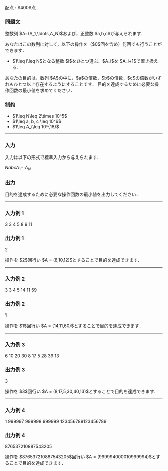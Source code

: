 
<div>

<span>

<span>

<p>
配点 : $400$点
</p>

<div>

<section>

### **問題文**

<p>
整数列 $A=(A_1,\ldots,A_N)$および，正整数 $a,b,c$が与えられます．
</p>

<p>
あなたはこの数列に対して，以下の操作を（$0$回を含め）何回でも行うことができます．
</p>

<ul>

<li>
$1\leq i\leq N$となる整数 $i$をひとつ選ぶ．$A_i$を $A_i+1$で置き換える．
</li>

</ul>

<p>
あなたの目的は，数列 $A$の中に，$a$の倍数，$b$の倍数，$c$の倍数がいずれもひとつ以上存在するようにすることです．
目的を達成するために必要な操作回数の最小値を求めてください．
</p>

</section>

</div>

<div>

<section>

### **制約**

<ul>

<li>
$1\leq N\leq 2\times 10^5$
</li>

<li>
$1\leq a, b, c \leq 10^6$
</li>

<li>
$1\leq A_i\leq 10^{18}$
</li>

</ul>

</section>

</div>

---

<div>

<div>

<section>

### **入力**

<p>
入力は以下の形式で標準入力から与えられます．
</p>

<div>

$N$$a$$b$$c$$A_1$$\cdots$$A_N$
</div>

</section>

</div>

<div>

<section>

### **出力**

<p>
目的を達成するために必要な操作回数の最小値を出力してください．
</p>

</section>

</div>

</div>

---

<div>

<section>

### **入力例 1**

<div>

3 3 4 5
8 9 11

</div>

</section>

</div>

<div>

<section>

### **出力例 1**

<div>

2

</div>

<p>
操作を $2$回行い $A = (8,10,12)$とすることで目的を達成できます．
</p>

</section>

</div>

---

<div>

<section>

### **入力例 2**

<div>

3 3 4 5
14 11 59

</div>

</section>

</div>

<div>

<section>

### **出力例 2**

<div>

1

</div>

<p>
操作を $1$回行い $A = (14,11,60)$とすることで目的を達成できます．
</p>

</section>

</div>

---

<div>

<section>

### **入力例 3**

<div>

6 10 20 30
8 17 5 28 39 13

</div>

</section>

</div>

<div>

<section>

### **出力例 3**

<div>

3

</div>

<p>
操作を $3$回行い $A = (8,17,5,30,40,13)$とすることで目的を達成できます．
</p>

</section>

</div>

---

<div>

<section>

### **入力例 4**

<div>

1 999997 999998 999999
123456789123456789

</div>

</section>

</div>

<div>

<section>

### **出力例 4**

<div>

876537210887543205

</div>

<p>
操作を $876537210887543205$回行い $A = (999994000010999994)$とすることで目的を達成できます．
</p>

</section>

</div>

</span>

</span>

</div>
